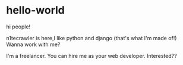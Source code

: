 # hello-world

hi people!

n1tecrawler is here,I like python and django (that's what I'm made of!)
Wanna work with me?

I'm a freelancer.
You can hire me as your web developer.
Interested??
